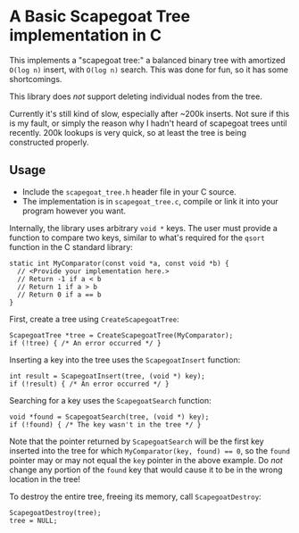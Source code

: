 A Basic Scapegoat Tree implementation in C
==========================================

This implements a "scapegoat tree:" a balanced binary tree with amortized
`O(log n)` insert, with `O(log n)` search.  This was done for fun, so it has
some shortcomings.

This library does *not* support deleting individual nodes from the tree.

Currently it's still kind of slow, especially after ~200k inserts. Not sure if
this is my fault, or simply the reason why I hadn't heard of scapegoat trees
until recently. 200k lookups is very quick, so at least the tree is being
constructed properly.

Usage
-----

 - Include the `scapegoat_tree.h` header file in your C source.
 - The implementation is in `scapegoat_tree.c`, compile or link it into your
   program however you want.

Internally, the library uses arbitrary `void *` keys. The user must provide a
function to compare two keys, similar to what's required for the `qsort`
function in the C standard library:
```
static int MyComparator(const void *a, const void *b) {
  // <Provide your implementation here.>
  // Return -1 if a < b
  // Return 1 if a > b
  // Return 0 if a == b
}
```

First, create a tree using `CreateScapegoatTree`:

```
ScapegoatTree *tree = CreateScapegoatTree(MyComparator);
if (!tree) { /* An error occurred */ }
```

Inserting a key into the tree uses the `ScapegoatInsert` function:

```
int result = ScapegoatInsert(tree, (void *) key);
if (!result) { /* An error occurred */ }
```

Searching for a key uses the `ScapegoatSearch` function:

```
void *found = ScapegoatSearch(tree, (void *) key);
if (!found) { /* The key wasn't in the tree */ }
```

Note that the pointer returned by `ScapegoatSearch` will be the first key
inserted into the tree for which `MyComparator(key, found) == 0`, so
the `found` pointer may or may not equal the `key` pointer in the above
example.  Do *not* change any portion of the `found` key that would cause it to
be in the wrong location in the tree!

To destroy the entire tree, freeing its memory, call `ScapegoatDestroy`:

```
ScapegoatDestroy(tree);
tree = NULL;
```

